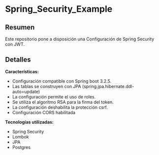 # Spring_Security_Example

## Resumen
Este repositorio pone a disposición una Configuración de Spring Security con JWT.

## Detalles

**Características:**

- Configuración compatible con Spring boot 3.2.5.
- Las tablas se construyen con JPA (spring.jpa.hibernate.ddl-auto=update) 
- La configuración permite el uso de roles. 
- Se utiliza el algoritmo RSA para la firma del token.
- La configuración deshabilita la protección csrf.
- Configuración CORS habilitada 
  
**Tecnologías utilizadas:**

- Spring Security
- Lombok
- JPA
- Postgres
